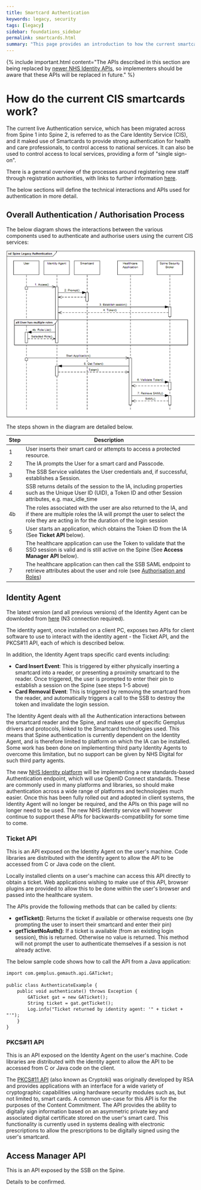 ```yaml
---
title: Smartcard Authentication
keywords: legacy, security
tags: [legacy]
sidebar: foundations_sidebar
permalink: smartcards.html
summary: "This page provides an introduction to how the current smartcard authentication process works"
---
```


{% include important.html content="The APIs described in this section are being replaced by [newer NHS Identity APIs](https://developer.nhs.uk/apis/national-authentication/), so implementers should be aware that these APIs will be replaced in future." %}

# How do the current CIS smartcards work? #

The current live Authentication service, which has been migrated across from Spine 1 into Spine 2, is referred to as the Care Identity Service (CIS), and it maked use of Smartcards to provide strong authentication for health and care professionals, to control access to national services. It can also be used to control access to local services, providing a form of "single sign-on".

There is a general overview of the processes around registering new staff through registration authorities, with links to further information [here](https://digital.nhs.uk/services/registration-authorities-and-smartcards).

The below sections will define the technical interactions and APIs used for authentication in more detail.

## Overall Authentication / Authorisation Process ##

The below diagram shows the interactions between the various components used to authenticate and authorise users using the current CIS services:

![Authentication / Authorisation Process Sequence Diagram](images/legacy/SpineLegacyAuthentication.gif)

The steps shown in the diagram are detailed below.

| Step | Description |
|------|-------------|
| 1    | User inserts their smart card or attempts to access a protected resource.                     |
| 2    | The IA prompts the User for a smart card and Passcode.                                        |
| 3    | The SSB Service validates the User credentials and, if successful, establishes a Session.     |
| 4    | SSB returns details of the session to the IA, including properties such as the Unique User ID (UID), a Token ID and other Session attributes, e.g. max_idle_time |
| 4b   | The roles associated with the user are also returned to the IA, and if there are multiple roles the IA will prompt the user to select the role they are acting in for the duration of the login session |
| 5    | User starts an application, which obtains the Token ID from the IA (See **Ticket API** below). |
| 6    | The healthcare application can use the Token to validate that the SSO session is valid and is still active on the Spine (See **Access Manager API** below). |
| 7    | The healthcare application can then call the SSB SAML endpoint to retrieve attributes about the user and role (see [Authorisation and Roles](legacy_authorisation))

## Identity Agent ##

The latest version (and all previous versions) of the Identity Agent can be downloded from [here](http://nww.hscic.gov.uk/dir/downloads/) (N3 connection required).

The identity agent, once installed on a client PC, exposes two APIs for client software to use to interact with the identity agent - the Ticket API, and the PKCS#11 API, each of which is described below.

In addition, the Identity Agent traps specific card events including:

 - **Card Insert Event**: This is triggered by either physically inserting a smartcard into a reader, or presenting a proximity smartcard to the reader. Once triggered, the user is prompted to enter their pin to establish a session on the Spine (see steps 1-5 above)
 - **Card Removal Event**: This is triggered by removing the smartcard from the reader, and automatically triggers a call to the SSB to destroy the token and invalidate the login session.

The Identity Agent deals with all the Authentication interactions between the smartcard reader and the Spine, and makes use of specific Gemplus drivers and protocols, linked to the Smartcard technologies used. This means that Spine authentication is currently dependent on the Identity Agent, and is therefore limited to platform on which the IA can be installed. Some work has been done on implementing third party Identity Agents to overcome this limitation, but no support can be given by NHS Digital for such third party agents.

The new [NHS Identity platform](https://developer.nhs.uk/apis/national-authentication/) will be implementing a new standards-based Authentication endpoint, which will use OpenID Connect standards. These are commonly used in many platforms and libraries, so should make authentication across a wide range of platforms and technologies much easier. Once this has been fully rolled out and adopted in client systems, the Identity Agent will no longer be required, and the APIs on this page will no longer need to be used. The new NHS Identity service will however continue to support these APIs for backwards-compatibility for some time to come.

### Ticket API ###

This is an API exposed on the Identity Agent on the user's machine. Code libraries are distributed with the identity agent to allow the API to be accessed from C or Java code on the client.

Locally installed clients on a user's machine can access this API directly to obtain a ticket. Web applications wishing to make use of this API, browser plugins are provided to allow this to be done within the user's browser and passed into the healthcare system.

The APIs provide the following methods that can be called by clients:
- **getTicket()**: Returns the ticket if available or otherwise requests one (by prompting the user to insert their smartcard and enter their pin)
- **getTicketNoAuth()**: If a ticket is available (from an existing login session), this is returned. Otherwise no value is returned. This method will not prompt the user to authenticate themselves if a session is not already active.

The below sample code shows how to call the API from a Java application:

```
import com.gemplus.gemauth.api.GATicket;

public class AuthenticateExample {
	public void authenticate() throws Exception {
		GATicket gat = new GATicket();
		String ticket = gat.getTicket();
		Log.info("Ticket returned by identity agent: '" + ticket + "'");
	}
}
```

### PKCS#11 API ###

This is an API exposed on the Identity Agent on the user's machine. Code libraries are distributed with the identity agent to allow the API to be accessed from C or Java code on the client.

The [PKCS#11 API](https://en.wikipedia.org/wiki/PKCS_11) (also known as Cryptoki) was originally developed by RSA and provides applications with an interface for a wide variety of cryptographic capabilities using hardware security modules such as, but not limited to, smart cards. A common use-case for this API is for the purposes of the Content Commitment. The API  provides the ability to digitally sign information based on an asymmetric private key and associated digital certificate stored on the user's smart card. This functionality is currently used in systems dealing with electronic prescriptions to allow the prescriptions to be digitally signed using the user's smartcard.

## Access Manager API ##

This is an API exposed by the SSB on the Spine.

Details to be confirmed.



